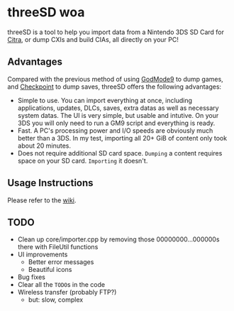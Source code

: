 threeSD woa
========

threeSD is a tool to help you import data from a Nintendo 3DS SD Card for [Citra](https://citra-emu.org), or dump CXIs and build CIAs, all directly on your PC!

## Advantages

Compared with the previous method of using [GodMode9](https://github.com/d0k3/GodMode9) to dump games, and [Checkpoint](https://github.com/FlagBrew/Checkpoint) to dump saves, threeSD offers the following advantages:

* Simple to use. You can import everything at once, including applications, updates, DLCs, saves, extra datas as well as necessary system datas. The UI is very simple, but usable and intutive. On your 3DS you will only need to run a GM9 script and everything is ready.
* Fast. A PC's processing power and I/O speeds are obviously much better than a 3DS. In my test, importing all 20+ GiB of content only took about 20 minutes.
* Does not require additional SD card space. `Dumping` a content requires space on your SD card. `Importing` it doesn't.

## Usage Instructions

Please refer to the [wiki](https://github.com/zhaowenlan1779/threeSD/wiki/Quickstart-Guide).

## TODO

* Clean up core/importer.cpp by removing those 00000000...000000s there with FileUtil functions
* UI improvements
    * Better error messages
    * Beautiful icons
* Bug fixes
* Clear all the `TODO`s in the code
* Wireless transfer (probably FTP?)
    * but: slow, complex
